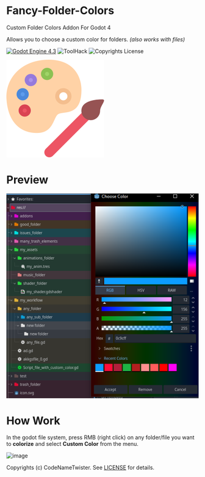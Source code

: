 # Fancy-Folder-Colors
Custom Folder Colors Addon For Godot 4

Allows you to choose a custom color for folders. *(also works with files)*

[![Godot Engine 4.3](https://img.shields.io/badge/Godot_Engine-4.x-blue)](https://godotengine.org/) ![ToolHack](https://img.shields.io/badge/Tool-Addon-green) ![Copyrights License](https://img.shields.io/badge/License-MIT-blue)

![Icon](addons/fancy_folder_colors/images/icon.svg)

# Preview
![image](images/img0.png)

# How Work
In the godot file system, press RMB (right click) on any folder/file you want to **colorize** and select **Custom Color** from the menu.

![image](https://github.com/user-attachments/assets/43e1c972-f5c9-4bf6-a4f3-47e39b9eb224)

Copyrights (c) CodeNameTwister. See [LICENSE](LICENSE) for details.

[godot engine]: https://godotengine.org/
